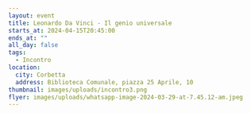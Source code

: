 ```yaml
---
layout: event
title: Leonardo Da Vinci - Il genio universale
starts_at: 2024-04-15T20:45:00
ends_at: ""
all_day: false
tags:
  - Incontro
location:
  city: Corbetta
  address: Biblioteca Comunale, piazza 25 Aprile, 10
thumbnail: images/uploads/incontro3.png
flyer: images/uploads/whatsapp-image-2024-03-29-at-7.45.12-am.jpeg
---
```


